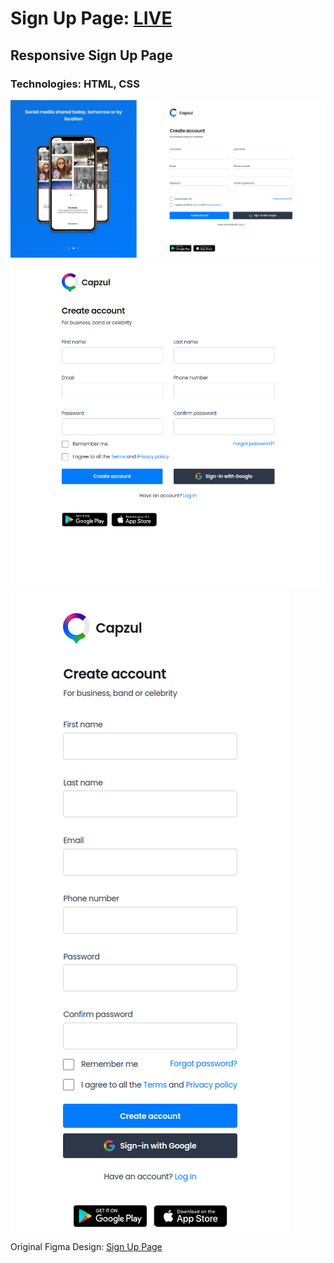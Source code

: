 # Sign Up Page: **[LIVE](https://ahmediramadan01.github.io/sign-up-page/ "Sign Up Page's Live Preview")**

## Responsive Sign Up Page

### Technologies: HTML, CSS

![Sign Up Page's Desktop Screenshot](./images/sign-up-page-desktop.png?raw=true "Sign Up Page (Desktop)")
![Sign Up Page's Desktop Screenshot](./images/sign-up-page-tablet.png?raw=true "Sign Up Page (Tablet)")
![Sign Up Page's Desktop Screenshot](./images/sign-up-page-phone.png?raw=true "Sign Up Page (Phone)")

Original Figma Design: [Sign Up Page](https://www.figma.com/community/file/1087707517125774713 "Sign Up Page's Figma Design")
